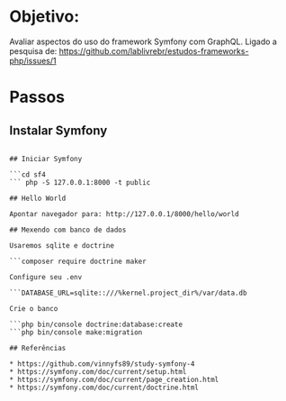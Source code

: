 
# Objetivo:

Avaliar aspectos do uso do framework Symfony com GraphQL. Ligado a pesquisa de: https://github.com/lablivrebr/estudos-frameworks-php/issues/1


# Passos

## Instalar Symfony

```docker run --rm -v $(pwd):/app composer:1.5.1 create-project symfony/skeleton sf4

## Iniciar Symfony

```cd sf4
``` php -S 127.0.0.1:8000 -t public

## Hello World

Apontar navegador para: http://127.0.0.1/8000/hello/world

## Mexendo com banco de dados

Usaremos sqlite e doctrine

```composer require doctrine maker

Configure seu .env

```DATABASE_URL=sqlite::///%kernel.project_dir%/var/data.db

Crie o banco

```php bin/console doctrine:database:create
```php bin/console make:migration

## Referências

* https://github.com/vinnyfs89/study-symfony-4
* https://symfony.com/doc/current/setup.html
* https://symfony.com/doc/current/page_creation.html
* https://symfony.com/doc/current/doctrine.html
